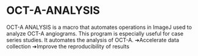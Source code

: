 # OCT-A-ANALYSIS
OCT-A ANALYSIS is a macro that automates operations in ImageJ used to analyze OCT-A angiograms. This program is especially useful for case series studies. It automates the analysis of OCT-A. ➔Accelerate data collection ➔Improve the reproducibility of results
